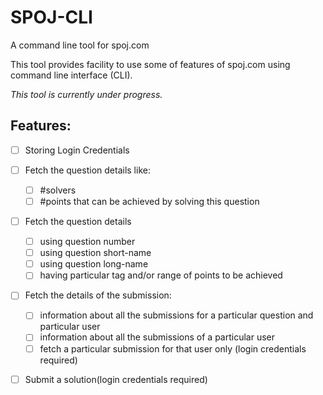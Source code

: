 # SPOJ-CLI
A command line tool for spoj.com

This tool provides facility to use some of features of spoj.com using command line interface (CLI).

_This tool is currently under progress._

## Features:
- [ ] Storing Login Credentials
- [ ] Fetch the question details like:
	- [ ] #solvers
	- [ ] #points that can be achieved by solving this question
- [ ] Fetch the question details
	- [ ] using question number
	- [ ] using question short-name
	- [ ] using question long-name
	- [ ] having particular tag and/or range of points to be achieved
- [ ] Fetch the details of the submission:
	- [ ] information about all the submissions for a particular question and particular user
	- [ ] information about all the submissions of a particular user
	- [ ] fetch a particular submission for that user only (login credentials required)
- [ ] Submit a solution(login credentials required)


